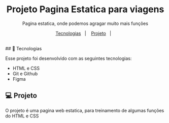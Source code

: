 <h1 align="center"> Projeto Pagina Estatica para viagens </h1>

<p align="center">
Pagina estatica, onde podemos agragar muito mais funções <br/>

<p align="center">
  <a href="#-tecnologias">Tecnologias</a>&nbsp;&nbsp;&nbsp;|&nbsp;&nbsp;&nbsp;
  <a href="#-projeto">Projeto</a>&nbsp;&nbsp;&nbsp;|&nbsp;&nbsp;&nbsp;
  
</p>

<br>
## 🚀 Tecnologias

Esse projeto foi desenvolvido com as seguintes tecnologias:

- HTML e CSS
- Git e Github
- Figma

## 💻 Projeto

O projeto é uma pagina web estatica, para treinamento de algumas funções do HTML e CSS

